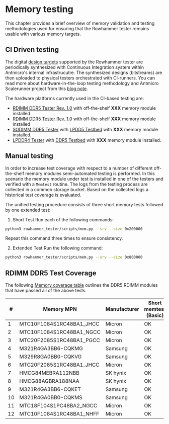 # Memory testing

This chapter provides a brief overview of memory validation and testing methodologies used for ensuring that the Rowhammer tester remains usable with various memory targets. 

## CI Driven testing 

The digital [design targets](building_rowhammer) supported by the Rowhammer tester are periodically synthesized with Continuous Integration system within Antmicro's internal infrastrucutre.
The synthesized designs (bitstreams) are then uploaded to physical testers orchestrated with CI-runners.
You can read more about hardware-in-the-loop testing methodology and Antmicro Scalerunner project from this [blog note](https://antmicro.com/blog/2022/08/scalerunner-open-source-compute-cluster/).

The hardware platforms currently used in the CI-based testing are:

* [RDIMM DDR5 Tester Rev. 1.0](rdimm_ddr5_tester.md) with off-the-shelf **XXX** memory module installed
* [RDIMM DDR5 Tester Rev. 1.0](rdimm_ddr5_tester.md) with off-the-shelf **XXX** memory module installed
* [SODIMM DDR5 Tester](sodimm_ddr5_tester.md) with [LPDD5 Testbed](lpddr5_testbed) with **XXX** memory module installed. 
* [LPDDR4 Tester](lpddr4_tester.md) with [DDR5 Testbed](ddr5_testbed) with **XXX** memory module installed. 

## Manual testing

In order to increase test coverage with respect to a number of different off-the-shelf memory modules semi-automated testing is performed.
In this scenario the memory module under test is installed in one of the testers and verified with a `Memtest` routine.
The logs from the testing process are collected in a common storage bucket.
Based on the collected logs a historical test coverage is evaluated.

The unified testing procedure consists of three short memory tests followed by one extended test:

1. Short Test
Run each of the following commands:
```bash
python3 rowhammer_tester/scripts/mem.py --srv --size 0x200000
```
Repeat this command three times to ensure consistency.

2. Extended Test
Run the following command:
```bash
python3 rowhammer_tester/scripts/mem.py --srv --size 0x800000
```

## RDIMM DDR5 Test Coverage

The following [Memory coverage table](csv/dimm_coverage_table.csv) outlines the DDR5 RDIMM modules that have passed all of the above tests.

| # | Memory MPN | Manufacturer | Short memtest (Basic) | Short memtest (Random) | Extended memtest (Basic) | Extended memtest (Random) | Rowhammer-tester commit SHA |
|---|---|---|---|---|---|---|---|
| 1 | MTC10F1084S1RC48BA1_JHCC | Micron | OK | OK | OK | OK | [35bfd92](https://github.com/antmicro/rowhammer-tester/tree/35bfd9252417346e4b1f38a753c22e0541185b9e) |
| 2 | MTC10F1084S1RC48BA1_NGCC | Micron | OK | OK | OK | OK | [35bfd92](https://github.com/antmicro/rowhammer-tester/tree/35bfd9252417346e4b1f38a753c22e0541185b9e) |
| 3 | MTC20F2085S1RC48BA1_PGCC | Micron | OK | OK | OK | OK | [35bfd92](https://github.com/antmicro/rowhammer-tester/tree/35bfd9252417346e4b1f38a753c22e0541185b9e) |
| 4 | M321R4GA3BB6-CQKMG | Samsung | OK | OK | OK | OK | [35bfd92](https://github.com/antmicro/rowhammer-tester/tree/35bfd9252417346e4b1f38a753c22e0541185b9e) |
| 5 | M329R8GA0BB0-CQKVG | Samsung | OK | OK | OK | OK | [35bfd92](https://github.com/antmicro/rowhammer-tester/tree/35bfd9252417346e4b1f38a753c22e0541185b9e) |
| 6 | MTC20F2085S1RC48BA1_JHCC | Micron | OK | OK | OK | OK | [35bfd92](https://github.com/antmicro/rowhammer-tester/tree/35bfd9252417346e4b1f38a753c22e0541185b9e) |
| 7 | HMCG84MEBRA112NBB | SK hynix | OK | OK | OK | OK | [35bfd92](https://github.com/antmicro/rowhammer-tester/tree/35bfd9252417346e4b1f38a753c22e0541185b9e) |
| 8 | HMCG88AGBRA188NAA | SK hynix | OK | OK | OK | OK | [bd05e52](https://github.com/antmicro/rowhammer-tester/tree/bd05e520f30fea3b554e495bb3a92d60d0a08c97) |
| 9 | M321R4GA3BB6-CQKET | Samsung | OK | OK | OK | OK | [bd05e52](https://github.com/antmicro/rowhammer-tester/tree/bd05e520f30fea3b554e495bb3a92d60d0a08c97) |
| 10 | M321R4GA0BB0-CQKMS | Samsung | OK | OK | OK | OK | [bd05e52](https://github.com/antmicro/rowhammer-tester/tree/bd05e520f30fea3b554e495bb3a92d60d0a08c97) |
| 11 | MTC18F104S1PC48BA2_NGCC | Micron | OK | OK | OK | OK | [bd05e52](https://github.com/antmicro/rowhammer-tester/tree/bd05e520f30fea3b554e495bb3a92d60d0a08c97) |
| 12 | MTC10F1084S1RC48BA1_NHFF | Micron | OK | OK | OK | OK | [bd05e52](https://github.com/antmicro/rowhammer-tester/tree/bd05e520f30fea3b554e495bb3a92d60d0a08c97) |
